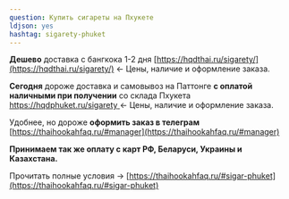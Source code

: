 ```yaml
---
question: Купить сигареты на Пхукете
ldjson: yes
hashtag: sigarety-phuket
---
```


**Дешево** доставка с бангкока 1-2 дня [https://hqdthai.ru/sigarety/](https://hqdthai.ru/sigarety/) <- Цены, наличие и оформление заказа.

**Сегодня** дороже доставка и самовывоз на Паттонге **с оплатой наличными при получении** со склада Пхукета [ https://hqdphuket.ru/sigarety ](https://hqdphuket.ru/sigarety)<- Цены, наличие и оформление заказа.

Удобнее, но дороже **оформить заказ в телеграм** [https://thaihookahfaq.ru/#manager](https://thaihookahfaq.ru/#manager)

**Принимаем так же оплату с карт РФ, Беларуси, Украины и Казахстана.**

Прочитать полные условия -> [https://thaihookahfaq.ru/#sigar-phuket](https://thaihookahfaq.ru/#sigar-phuket)
